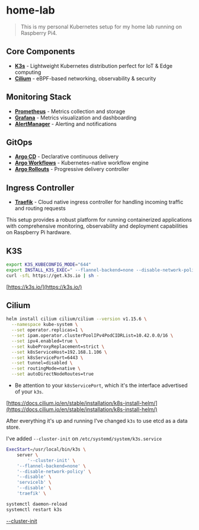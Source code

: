 # home-lab

> This is my personal Kubernetes setup for my home lab running on Raspberry Pi4.

## Core Components
- **[K3s](https://k3s.io/)** - Lightweight Kubernetes distribution perfect for IoT & Edge computing
- **[Cilium](https://docs.cilium.io/en/stable/installation/k8s-install-helm/)** - eBPF-based networking, observability & security

## Monitoring Stack
- **[Prometheus](https://prometheus.io/)** - Metrics collection and storage
- **[Grafana](https://grafana.com/)** - Metrics visualization and dashboarding 
- **[AlertManager](https://prometheus.io/docs/alerting/latest/alertmanager/)** - Alerting and notifications

## GitOps
- **[Argo CD](https://argo.github.io/)** - Declarative continuous delivery
- **[Argo Workflows](https://argoproj.github.io/argo-workflows/)** - Kubernetes-native workflow engine
- **[Argo Rollouts](https://argoproj.github.io/argo-rollouts/)** - Progressive delivery controller

## Ingress Controller
- **[Traefik](https://doc.traefik.io/traefik/v3/providers/kubernetes-ingress/)** - Cloud native ingress controller for handling incoming traffic and routing requests

This setup provides a robust platform for running containerized applications with comprehensive monitoring, observability and deployment capabilities on Raspberry Pi hardware.

## K3S

```bash
export K3S_KUBECONFIG_MODE="644"
export INSTALL_K3S_EXEC=" --flannel-backend=none --disable-network-policy --disable servicelb --disable traefik" 
curl -sfL https://get.k3s.io | sh -
```
[https://k3s.io/](https://k3s.io/)

## Cilium 

```bash
helm install cilium cilium/cilium --version v1.15.6 \
  --namespace kube-system \
  --set operator.replicas=1 \
  --set ipam.operator.clusterPoolIPv4PodCIDRList=10.42.0.0/16 \
  --set ipv4.enabled=true \
  --set kubeProxyReplacement=strict \
  --set k8sServiceHost=192.168.1.106 \
  --set k8sServicePort=6443 \
  --set tunnel=disabled \
  --set routingMode=native \
  --set autoDirectNodeRoutes=true
```
* Be attention to your `k8sServicePort`, which it's the interface advertised of your `k3s`.

[https://docs.cilium.io/en/stable/installation/k8s-install-helm/](https://docs.cilium.io/en/stable/installation/k8s-install-helm/)

After everything it's up and running I've changed `k3s` to use etcd as a data store.

I've added `--cluster-init` on `/etc/systemd/system/k3s.service`

```bash
ExecStart=/usr/local/bin/k3s \
    server \
        '--cluster-init' \
	'--flannel-backend=none' \
	'--disable-network-policy' \
	'--disable' \
	'servicelb' \
	'--disable' \
	'traefik' \
```

```bash
systemctl daemon-reload
systemctl restart k3s
```

[--cluster-init](https://docs.k3s.io/cli/server#:~:text=join%20a%20cluster-,%2D%2Dcluster%2Dinit,-K3S_CLUSTER_INIT)
